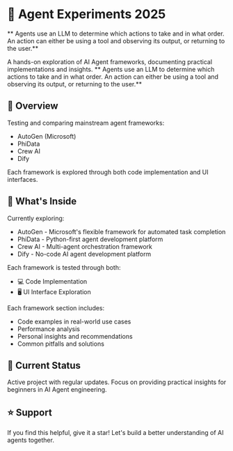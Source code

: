 # 🤖 Agent Experiments 2025
** Agents use an LLM to determine which actions to take and in what order. An action can either be using a tool and observing its output, or returning to the user.**

A hands-on exploration of AI Agent frameworks, documenting practical implementations and insights.
** Agents use an LLM to determine which actions to take and in what order. An action can either be using a tool and observing its output, or returning to the user.**

## 🎯 Overview

Testing and comparing mainstream agent frameworks:
- AutoGen (Microsoft)
- PhiData
- Crew AI
- Dify

Each framework is explored through both code implementation and UI interfaces.

## 🚀 What's Inside

Currently exploring:
- AutoGen - Microsoft's flexible framework for automated task completion
- PhiData - Python-first agent development platform
- Crew AI - Multi-agent orchestration framework
- Dify - No-code AI agent development platform

Each framework is tested through both:
- 💻 Code Implementation
- 🖥️ UI Interface Exploration

Each framework section includes:
- Code examples in real-world use cases
- Performance analysis
- Personal insights and recommendations
- Common pitfalls and solutions

## 🔄 Current Status

Active project with regular updates. Focus on providing practical insights for beginners in AI Agent engineering.

## ⭐ Support

If you find this helpful, give it a star! Let's build a better understanding of AI agents together.

